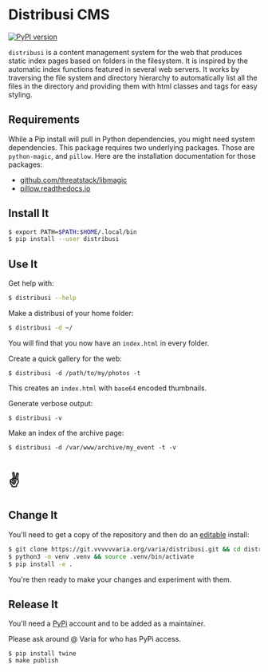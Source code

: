 # Distribusi CMS

[![PyPI version](https://badge.fury.io/py/distribusi.svg)](https://badge.fury.io/py/distribusi)

`distribusi` is a content management system for the web that produces static
index pages based on folders in the filesystem. It is inspired by the automatic
index functions featured in several web servers. It works by traversing the
file system and directory hierarchy to automatically list all the files in the
directory and providing them with html classes and tags for easy styling.

## Requirements

While a Pip install will pull in Python dependencies, you might need system
dependencies. This package requires two underlying packages. Those are
`python-magic`, and `pillow`. Here are the installation documentation for those
packages:

* [github.com/threatstack/libmagic](https://github.com/threatstack/libmagic)
* [pillow.readthedocs.io](https://pillow.readthedocs.io/en/5.3.x/installation.html#external-libraries)

## Install It

```bash
$ export PATH=$PATH:$HOME/.local/bin
$ pip install --user distribusi
```

## Use It

Get help with:

```bash
$ distribusi --help
```

Make a distribusi of your home folder:

```bash
$ distribusi -d ~/
```

You will find that you now have an `index.html` in every folder.

Create a quick gallery for the web:

```
$ distribusi -d /path/to/my/photos -t
```

This creates an `index.html` with `base64` encoded thumbnails.

Generate verbose output:

```
$ distribusi -v
```

Make an index of the archive page:

```
$ distribusi -d /var/www/archive/my_event -t -v
```

# ✌

## Change It

You'll need to get a copy of the repository and then do an [editable] install:

[editable]: https://setuptools.readthedocs.io/en/latest/setuptools.html#development-mode

```bash
$ git clone https://git.vvvvvvaria.org/varia/distribusi.git && cd distribusi
$ python3 -m venv .venv && source .venv/bin/activate
$ pip install -e .
```

You're then ready to make your changes and experiment with them.

## Release It

You'll need a [PyPi](https://pypi.org/) account and to be added as a maintainer.

Please ask around @ Varia for who has PyPi access.

```
$ pip install twine
$ make publish
```

